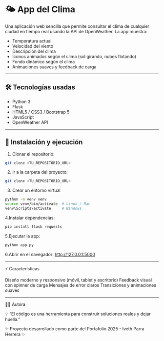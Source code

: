 # 🌤️ App del Clima

Una aplicación web sencilla que permite consultar el clima de cualquier ciudad en tiempo real usando la API de OpenWeather. La app muestra:

- Temperatura actual
- Velocidad del viento
- Descripción del clima
- Íconos animados según el clima (sol girando, nubes flotando)
- Fondo dinámico según el clima
- Animaciones suaves y feedback de carga

---

## 🛠 Tecnologías usadas

- Python 3
- Flask
- HTML5 / CSS3 / Bootstrap 5
- JavaScript
- OpenWeather API

---

## 🚀 Instalación y ejecución

1. Clonar el repositorio:

```bash
git clone <TU_REPOSITORIO_URL>
```

2. Ir a la carpeta del proyecto:

```bash
git clone <TU_REPOSITORIO_URL>
```
3. Crear un entorno virtual

```bash
python -m venv venv
source venv/bin/activate  # Linux / Mac
venv\Scripts\activate     # Windows
```
4.Instalar dependencias:
```bash
pip install flask requests
```
5.Ejecutar la app:
```bash
python app.py
```
6.Abrir en el navegador: http://127.0.0.1:5000

---
⚡ Características

Diseño moderno y responsivo (móvil, tablet y escritorio)
Feedback visual con spinner de carga
Mensajes de error claros
Transiciones y animaciones suaves

---

👩‍💻 Autora

💡 “El código es una herramienta para construir soluciones reales y dejar huella.”

✨ Proyecto desarrollado como parte del Portafolio 2025 - Iveth Parra Herrera ✨
